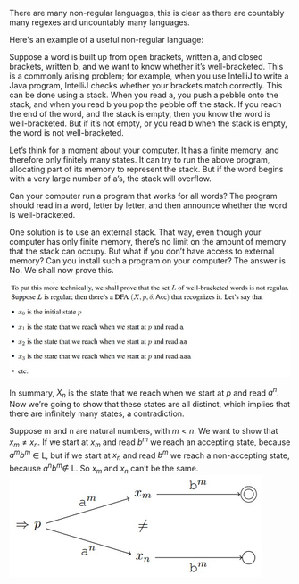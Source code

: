 There are many non-regular languages, this is clear as there are countably many regexes and uncountably many languages.

Here's an example of a useful non-regular language:

Suppose a word is built up from open brackets, written a, and closed brackets, written b, and we want to know whether it’s well-bracketed. This is a commonly arising problem; for example, when you use IntelliJ to write a Java program, IntelliJ checks whether your brackets match correctly. This can be done using a stack. When you read a, you push a pebble onto the stack, and when you read b you pop the pebble off the stack. If you reach the end of the word, and the stack is empty, then you know the word is well-bracketed. But if it’s not empty, or you read b when the stack is empty, the word is not well-bracketed.

Let’s think for a moment about your computer. It has a finite memory, and therefore only finitely many states. It can try to run the above program, allocating part of its memory to represent the stack. But if the word begins with a very large number of a’s, the stack will overflow.

Can your computer run a program that works for all words? The program should read in a word, letter by letter, and then announce whether the word is well-bracketed.

One solution is to use an external stack. That way, even though your computer has only finite memory, there’s no limit on the amount of memory that the stack can occupy. But what if you don’t have access to external memory? Can you install such a program on your computer? The answer is No. We shall now prove this.

![](Images/chrome_quLoZxGGyQ.jpg)

In summary, $X_n$ is the state that we reach when we start at $p$ and read $a^n$. Now we’re going to show that these states are all distinct, which implies that there are infinitely many states, a contradiction.

Suppose m and n are natural numbers, with $m < n$. We want to show that $x_m \neq x_n$. If we start at $x_m$ and read $b^m$ we reach an accepting state, because $a^m b ^m$ ∈ L, but if we start at $x_n$ and read $b^m$ we reach a non-accepting state, because $a^nb^m \notin$ L. So $x_m$ and $x_n$ can’t be the same.
![](Images/chrome_1brulpNlGM.jpg)

